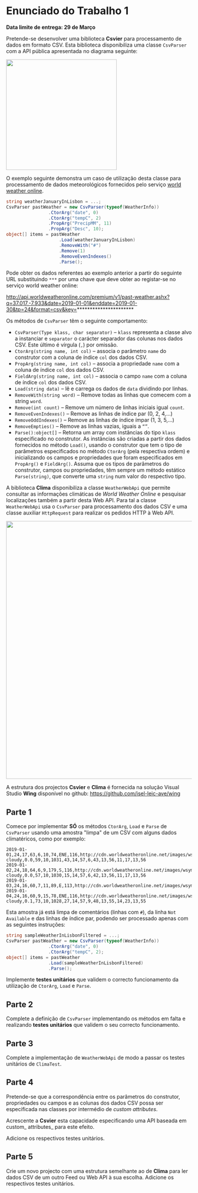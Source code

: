 # Enunciado do Trabalho 1

**Data limite de entrega: 29 de Março**

Pretende-se desenvolver uma biblioteca **Csvier** para processamento de dados em
formato CSV. Esta biblioteca disponibiliza uma classe `CsvParser` com a API
pública apresentada no diagrama seguinte:

<img src="assets/CsvParser.jpg" width="300px"/>

O exemplo seguinte demonstra um caso de utilização desta classe para
processamento de dados meteorológicos fornecidos pelo serviço [world weather
online](https://www.worldweatheronline.com/developer/api/docs/local-city-town-weather-api.aspx).

```csharp
string weatherJanuaryInLisbon = ...;
CsvParser pastWeather = new CsvParser(typeof(WeatherInfo))
                .CtorArg("date", 0)
                .CtorArg("tempC", 2)
                .PropArg("PrecipMM", 11)
                .PropArg("Desc", 10);
object[] items = pastWeather
                    .Load(weatherJanuaryInLisbon)
                    .RemoveWith("#")
                    .Remove(1)
                    .RemoveEvenIndexes()
                    .Parse();
```

Pode obter os dados referentes ao exemplo anterior a partir do seguinte URL
substituindo `***` por uma chave que deve obter ao registar-se no serviço world
weather online:

http://api.worldweatheronline.com/premium/v1/past-weather.ashx?q=37.017,-7.933&date=2019-01-01&enddate=2019-01-30&tp=24&format=csv&key=**********************

Os métodos de `CsvParser` têm o seguinte comportamento:
* `CsvParser(Type klass, char separator)` – `klass` representa a classe alvo a
  instanciar e `separator` o carácter separador das colunas nos dados CSV. Este
  último é vírgula (`,`) por omissão.
* `CtorArg(string name, int col)` – associa o parâmetro `name` do construtor com a
  coluna de índice `col` dos dados CSV.
* `PropArg(string name, int col)` – associa a propriedade `name` com a coluna de
  índice `col` dos dados CSV.
* `FieldArg(string name, int col)` – associa o campo `name` com a coluna de índice
  `col` dos dados CSV.
* `Load(string data)` – lê e carrega os dados de `data` dividindo por linhas.
* `RemoveWith(string word)` – Remove todas as linhas que comecem com a string
  `word`.
* `Remove(int count)` – Remove um número de linhas iniciais igual `count`.
* `RemoveEvenIndexes()` – Remove as linhas de índice par (0, 2, 4,…)
* `RemoveOddIndexes()` – Remove as linhas de índice ímpar (1, 3, 5,…)
* `RemoveEmpties()` – Remove as linhas vazias, iguais a `“”`.
* `Parse():object[]` – Retorna um array com instâncias do tipo `klass`
  especificado no construtor. As instâncias são criadas a partir dos dados
  fornecidos no método `Load()`, usando o construtor que tem o tipo de parâmetros
  especificados no método `CtorArg` (pela respectiva ordem) e inicializando os
  campos e propriedades que foram especificados em `PropArg()` e `FieldArg()`.
  Assuma que os tipos de parâmetros do construtor, campos ou propriedades, têm
  sempre um método estático `Parse(string)`, que converte uma `string` num valor
  do respectivo tipo.

A biblioteca **Clima** disponibiliza a classe `WeatherWebApi` que permite
consultar as informações climáticas de _World Weather Online_ e pesquisar
localizações também a partir desta Web API. Para tal a classe `WeatherWebApi` usa
o `CsvParser` para processamento dos dados CSV e uma classe auxiliar `HttpRequest`
para realizar os pedidos HTTP à Web API.

<img src="assets/WeatherWebApi.jpg" width="700px">

A estrutura dos projectos **Csvier** e **Clima** é fornecida na solução Visual
Studio **Wing** disponível no github: https://github.com/isel-leic-ave/wing

## Parte 1

Comece por implementar **SÓ** os métodos `CtorArg`, `Load` e `Parse` de
`CsvParser` usando uma amostra "limpa" de um CSV com alguns dados climatéricos,
como por exemplo:

```
2019-01-01,24,17,63,6,10,74,ENE,116,http://cdn.worldweatheronline.net/images/wsymbols01_png_64/wsymbol_0002_sunny_intervals.png,Partly cloudy,0.0,59,10,1031,43,14,57,6,43,13,56,11,17,13,56
2019-01-02,24,18,64,6,9,179,S,116,http://cdn.worldweatheronline.net/images/wsymbols01_png_64/wsymbol_0002_sunny_intervals.png,Partly cloudy,0.0,57,10,1030,15,14,57,6,42,13,56,11,17,13,56
2019-01-03,24,16,60,7,11,89,E,113,http://cdn.worldweatheronline.net/images/wsymbols01_png_64/wsymbol_0001_sunny.png,Sunny,0.0,67,10,1026,3,13,55,7,45,12,54,11,18,12,54
2019-01-04,24,16,60,9,15,78,ENE,116,http://cdn.worldweatheronline.net/images/wsymbols01_png_64/wsymbol_0002_sunny_intervals.png,Partly cloudy,0.1,73,10,1028,27,14,57,9,48,13,55,14,23,13,55
```

Esta amostra já está limpa de comentários (linhas com `#`), da linha `Not
Available` e das linhas de índice par, podendo ser processado apenas com as
seguintes instruções:

```csharp
string sampleWeatherInLisbonFiltered = ...;
CsvParser pastWeather = new CsvParser(typeof(WeatherInfo))
                .CtorArg("date", 0)
                .CtorArg("tempC", 2);
object[] items = pastWeather
                .Load(sampleWeatherInLisbonFiltered)
                .Parse();
```

Implemente **testes unitários** que validem o correcto funcionamento da
utilização de `CtorArg`, `Load` e `Parse`.

## Parte 2

Complete a definição de `CsvParser` implementando os métodos em falta e
realizando **testes unitários** que validem o seu correcto funcionamento.

## Parte 3

Complete a implementação de `WeatherWebApi` de modo a passar os testes unitários
de `ClimaTest`.

## Parte 4

Pretende-se que a correspondência entre os parâmetros do construtor,
propriedades ou campos e as colunas dos dados CSV possa ser especificada nas
classes por intermédio de _custom attributes_. 

Acrescente a **Csvier** esta capacidade especificando uma API baseada em custom_
attributes_ para este efeito.

Adicione os respectivos testes unitários.

## Parte 5

Crie um novo projecto com uma estrutura semelhante ao de **Clima** para ler
dados CSV de um outro Feed ou Web API à sua escolha.
Adicione os respectivos testes unitários.
